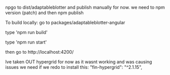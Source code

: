 npgo to dist/adaptableblotter and publish manually for now.
we need to npm version (patch)
and then npm publish


To build locally:
go to packages/adaptableblotter-angular

type 'npm run build'

type 'npm run start'

then go to http://localhost:4200/

Ive taken OUT hypergrid for now as it wasnt working and was causing issues
we need if we redo to install this:
"fin-hypergrid": "^2.1.15",



